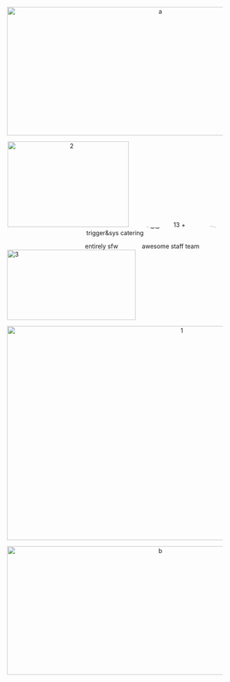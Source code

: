 <p align="center">
<img width="700" height="300" alt="a" src="https://github.com/user-attachments/assets/855b0b85-4252-4899-b798-665cc54379a8" />
</p>

<p align="center">
<img width="283" height="200" alt="2" src="https://github.com/user-attachments/assets/4e9020a1-61fc-41d0-869d-1cd077608fe9" />   𓈒 ‿‿   13 +    𓂃 trigger&sys catering
  
             entirely sfw    awesome staff team   <img width="300" height="164" alt="3" src="https://github.com/user-attachments/assets/e3acef62-f85f-4b16-8f94-ce20d21138ff" />
</p>

<p align="center">
<img width="800" height="500" alt="1" src="https://github.com/user-attachments/assets/480754da-e2bf-4ee0-86df-c73213ab1458" />
</p>

<p align="center">
<img width="700" height="300" alt="b" src="https://github.com/user-attachments/assets/79999ed1-d602-422e-b7a7-bcd834da8aa8" />
</p>
